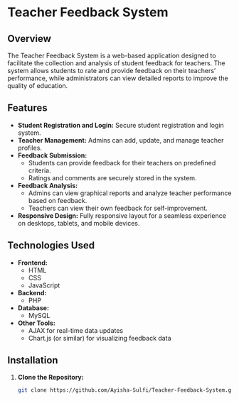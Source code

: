 # Teacher Feedback System

## Overview
The Teacher Feedback System is a web-based application designed to facilitate the collection and analysis of student feedback for teachers. The system allows students to rate and provide feedback on their teachers’ performance, while administrators can view detailed reports to improve the quality of education.

## Features
- **Student Registration and Login:** Secure student registration and login system.
- **Teacher Management:** Admins can add, update, and manage teacher profiles.
- **Feedback Submission:**
  - Students can provide feedback for their teachers on predefined criteria.
  - Ratings and comments are securely stored in the system.
- **Feedback Analysis:**
  - Admins can view graphical reports and analyze teacher performance based on feedback.
  - Teachers can view their own feedback for self-improvement.
- **Responsive Design:** Fully responsive layout for a seamless experience on desktops, tablets, and mobile devices.

## Technologies Used
- **Frontend:**
  - HTML
  - CSS
  - JavaScript
- **Backend:**
  - PHP
- **Database:**
  - MySQL
- **Other Tools:**
  - AJAX for real-time data updates
  - Chart.js (or similar) for visualizing feedback data

## Installation
1. **Clone the Repository:**
   ```bash
   git clone https://github.com/Ayisha-Sulfi/Teacher-Feedback-System.git
